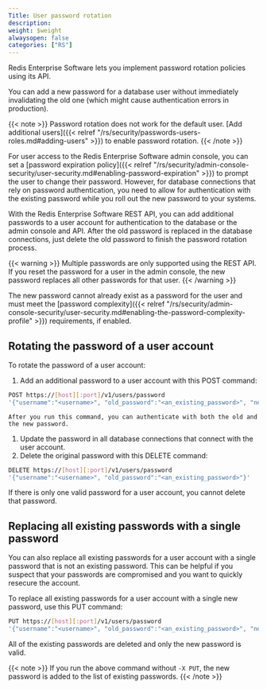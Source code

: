 ```yaml
---
Title: User password rotation
description:
weight: $weight
alwaysopen: false
categories: ["RS"]
---
```


Redis Enterprise Software lets you implement password rotation policies using its API.

You can add a new password for a database user without immediately invalidating the old one (which might cause authentication errors in production).

{{< note >}}
Password rotation does not work for the default user. [Add additional users]({{< relref "/rs/security/passwords-users-roles.md#adding-users" >}}) to enable password rotation.
{{< /note >}}

For user access to the Redis Enterprise Software admin console,
you can set a [password expiration policy]({{< relref "/rs/security/admin-console-security/user-security.md#enabling-password-expiration" >}}) to prompt the user to change their password.
However, for database connections that rely on password authentication,
you need to allow for authentication with the existing password while you roll out the new password to your systems.

With the Redis Enterprise Software REST API, you can add additional passwords to a user account for authentication to the database or the admin console and API.
After the old password is replaced in the database connections,
just delete the old password to finish the password rotation process.

{{< warning >}}
Multiple passwords are only supported using the REST API.
If you reset the password for a user in the admin console,
the new password replaces all other passwords for that user.
{{< /warning >}}

The new password cannot already exist as a password for the user and must meet the [password complexity]({{< relref "/rs/security/admin-console-security/user-security.md#enabling-the-password-complexity-profile" >}}) requirements, if enabled.

## Rotating the password of a user account

To rotate the password of a user account:

1. Add an additional password to a user account with this POST command:

```sh
POST https://[host][:port]/v1/users/password
'{"username":"<username>", "old_password":"<an_existing_password>", "new_password":"<a_new_password>"}'
```

    After you run this command, you can authenticate with both the old and the new password.

1. Update the password in all database connections that connect with the user account.
1. Delete the original password with this DELETE command:

```sh
DELETE https://[host][:port]/v1/users/password
'{"username":"<username>", "old_password":"<an_existing_password>"}'
```

If there is only one valid password for a user account, you cannot delete that password.

## Replacing all existing passwords with a single password

You can also replace all existing passwords for a user account with a single password that is not an existing password.
This can be helpful if you suspect that your passwords are compromised and you want to quickly resecure the account.

To replace all existing passwords for a user account with a single new password, use this PUT command:

```sh
PUT https://[host][:port]/v1/users/password
'{"username":"<username>", "old_password":"<an_existing_password>", "new_password":"<a_new_password>"}'
```

All of the existing passwords are deleted and only the new password is valid.

{{< note >}}
If you run the above command without `-X PUT`, the new password is added to the list of existing passwords.
{{< /note >}}
